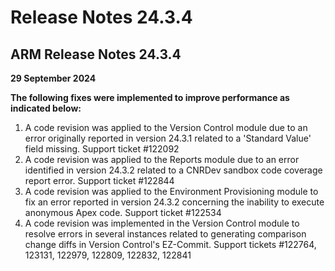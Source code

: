 # Release Notes 24.3.4

## **ARM Release Notes 24.3.4**

**29 September 2024**

**The following fixes were implemented to improve performance as indicated below:**

1. A code revision was applied to the Version Control module due to an error originally reported in version 24.3.1 related to a 'Standard Value' field missing. Support ticket #122092
2. A code revision was applied to the Reports module due to an error identified in version 24.3.2 related to a CNRDev sandbox code coverage report error. Support ticket #122844
3. A code revision was applied to the Environment Provisioning module to fix an error reported in version 24.3.2 concerning the inability to execute anonymous Apex code. Support ticket #122534
4. A code revision was implemented in the Version Control module to resolve errors in several instances related to generating comparison change diffs in Version Control's EZ-Commit. Support tickets #122764, 123131, 122979, 122809, 122832, 122841
